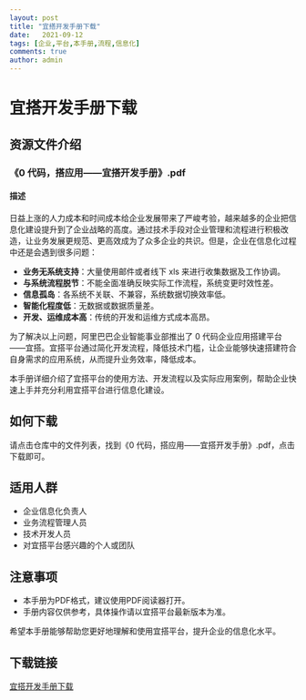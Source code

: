 ```yaml
---
layout: post
title: "宜搭开发手册下载"
date:   2021-09-12
tags: [企业,平台,本手册,流程,信息化]
comments: true
author: admin
---
```

# 宜搭开发手册下载

## 资源文件介绍

### 《0 代码，搭应用——宜搭开发手册》.pdf

#### 描述

日益上涨的人力成本和时间成本给企业发展带来了严峻考验，越来越多的企业把信息化建设提升到了企业战略的高度。通过技术手段对企业管理和流程进行积极改造，让业务发展更规范、更高效成为了众多企业的共识。但是，企业在信息化过程中还是会遇到很多问题：

- **业务无系统支持**：大量使用邮件或者线下 xls 来进行收集数据及工作协调。
- **与系统流程脱节**：不能全面准确反映实际工作流程，系统变更时效性差。
- **信息孤岛**：各系统不关联、不兼容，系统数据切换效率低。
- **智能化程度低**：无数据或数据质量差。
- **开发、运维成本高**：传统的开发和运维方式成本高昂。

为了解决以上问题，阿里巴巴企业智能事业部推出了 0 代码企业应用搭建平台——宜搭。宜搭平台通过简化开发流程，降低技术门槛，让企业能够快速搭建符合自身需求的应用系统，从而提升业务效率，降低成本。

本手册详细介绍了宜搭平台的使用方法、开发流程以及实际应用案例，帮助企业快速上手并充分利用宜搭平台进行信息化建设。

## 如何下载

请点击仓库中的文件列表，找到《0 代码，搭应用——宜搭开发手册》.pdf，点击下载即可。

## 适用人群

- 企业信息化负责人
- 业务流程管理人员
- 技术开发人员
- 对宜搭平台感兴趣的个人或团队

## 注意事项

- 本手册为PDF格式，建议使用PDF阅读器打开。
- 手册内容仅供参考，具体操作请以宜搭平台最新版本为准。

希望本手册能够帮助您更好地理解和使用宜搭平台，提升企业的信息化水平。

## 下载链接

[宜搭开发手册下载](https://pan.quark.cn/s/42e733a926d2)